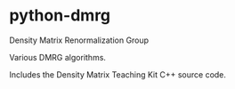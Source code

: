 python-dmrg
===========

Density Matrix Renormalization Group

Various DMRG algorithms.

Includes the Density Matrix Teaching Kit C++ source code.
